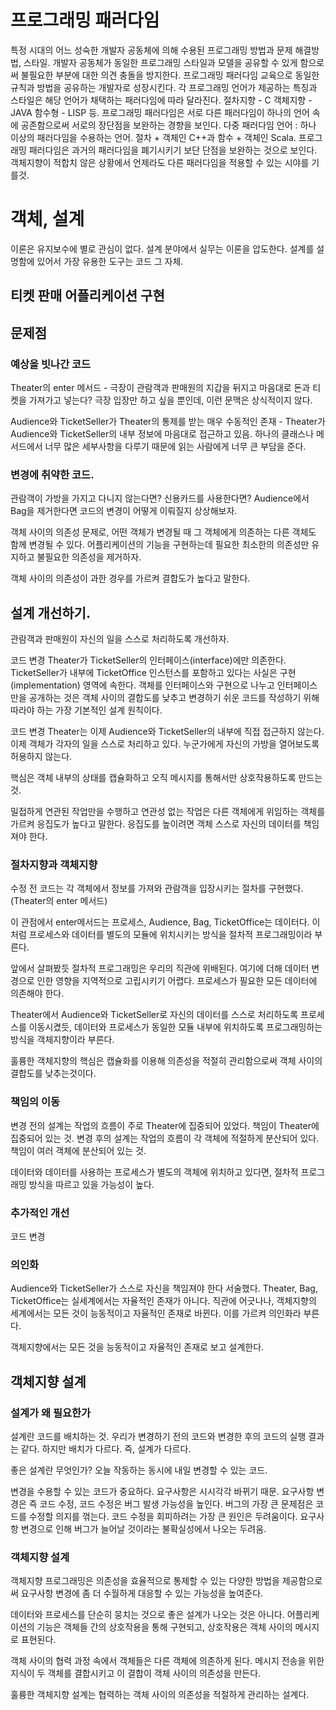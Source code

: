 # 프로그래밍 패러다임
특정 시대의 어느 성숙한 개발자 공동체에 의해 수용된 프로그래밍 방법과 문제 해결방법, 스타일.
개발자 공동체가 동일한 프로그래밍 스타일과 모델을 공유할 수 있게 함으로써 불필요한 부분에 대한 의견 충돌을 방지한다.
프로그래밍 패러다임 교육으로 동일한 규칙과 방법을 공유하는 개발자로 성장시킨다.
각 프로그래밍 언어가 제공하는 특징과 스타일은 해당 언어가 채택하는 패러다임에 따라 달라진다.
절차지향 - C
객체지향 - JAVA
함수형 - LISP 등.
프로그래밍 패러다임은 서로 다른 패러다임이 하나의 언어 속에 공존함으로써 서로의 장단점을 보완하는 경향을 보인다.
다중 패러다임 언어 : 하나 이상의 패러다임을 수용하는 언어. 절차 + 객체인 C++과 함수 + 객체인 Scala.
프로그래밍 패러다임은 과거의 패러다임을 폐기시키기 보단 단점을 보완하는 것으로 보인다.
객체지향이 적합치 않은 상황에서 언제라도 다른 패러다임을 적용할 수 있는 시야를 기를것.

# 객체, 설계

이론은 유지보수에 별로 관심이 없다. 설계 분야에서 실무는 이론을 압도한다. 
설계를 설명함에 있어서 가장 유용한 도구는 코드 그 자체.

## 티켓 판매 어플리케이션 구현

## 문제점
### 예상을 빗나간 코드
Theater의 enter 메서드 - 극장이 관람객과 판매원의 지갑을 뒤지고 마음대로 돈과 티켓을 가져가고 넣는다? 극장 입장만 하고 싶을 뿐인데, 이런 문맥은 상식적이지 않다.

Audience와 TicketSeller가 Theater의 통제를 받는 매우 수동적인 존재 - Theater가 Audience와 TicketSeller의 내부 정보에 마음대로 접근하고 있음.
하나의 클래스나 메서드에서 너무 많은 세부사항을 다루기 때문에 읽는 사람에게 너무 큰 부담을 준다.

### 변경에 취약한 코드.
관람객이 가방을 가지고 다니지 않는다면? 신용카드를 사용한다면? Audience에서 Bag을 제거한다면 코드의 변경이 어떻게 이뤄질지 상상해보자. 

객체 사이의 의존성 문제로, 어떤 객체가 변경될 때 그 객체에게 의존하는 다른 객체도 함께 변경될 수 있다. 어플리케이션의 기능을 구현하는데 필요한 최소한의 의존성만 유지하고 불필요한 의존성을 제거하자.

객체 사이의 의존성이 과한 경우를 가르켜 결합도가 높다고 말한다.

## 설계 개선하기.
관람객과 판매원이 자신의 일을 스스로 처리하도록 개선하자.

코드 변경
Theater가 TicketSeller의 인터페이스(interface)에만 의존한다.
TicketSeller가 내부에 TicketOffice 인스턴스를 포함하고 있다는 사실은 구현(implementation) 영역에 속한다.
객체를 인터페이스와 구현으로 나누고 인터페이스만을 공개하는 것은 객체 사이의 결합도를 낮추고 변경하기 쉬운 코드를 작성하기 위해 따라야 하는 가장 기본적인 설계 원칙이다.

코드 변경
Theater는 이제 Audience와 TicketSeller의 내부에 직접 접근하지 않는다.
이제 객체가 각자의 일을 스스로 처리하고 있다. 누군가에게 자신의 가방을 열어보도록 허용하지 않는다.

핵심은 객체 내부의 상태를 캡슐화하고 오직 메시지를 통해서만 상호작용하도록 만드는것.

밀접하게 연관된 작업만을 수행하고 연관성 없는 작업은 다른 객체에게 위임하는 객체를 가르켜 응집도가 높다고 말한다. 응집도를 높이려면 객체 스스로 자신의 데이터를 책임져야 한다. 

### 절차지향과 객체지향

수정 전 코드는 각 객체에서 정보를 가져와 관람객을 입장시키는 절차를 구현했다. (Theater의 enter 메서드)

이 관점에서 enter메서드는 프로세스, Audience, Bag, TicketOffice는 데이터다. 이처럼 프로세스와 데이터를 별도의 모듈에 위치시키는 방식을 절차적 프로그래밍이라 부른다.

앞에서 살펴봤듯 절차적 프로그래밍은 우리의 직관에 위배된다. 여기에 더해 데이터 변경으로 인한 영향을 지역적으로 고립시키기 어렵다. 프로세스가 필요한 모든 데이터에 의존해야 한다.

Theater에서 Audience와 TicketSeller로 자신의 데이터를 스스로 처리하도록 프로세스를 이동시켰듯,
데이터와 프로세스가 동일한 모듈 내부에 위치하도록 프로그래밍하는 방식을 객체지향이라 부른다.

훌륭한 객체지향의 핵심은 캡슐화를 이용해 의존성을 적절히 관리함으로써 객체 사이의 결합도를 낮추는것이다.

### 책임의 이동
변경 전의 설계는 작업의 흐름이 주로 Theater에 집중되어 있었다. 책임이 Theater에 집중되어 있는 것.
변경 후의 설계는 작업의 흐름이 각 객체에 적절하게 분산되어 있다. 책임이 여러 객체에 분산되어 있는 것.

데이터와 데이터를 사용하는 프로세스가 별도의 객체에 위치하고 있다면, 절차적 프로그래밍 방식을 따르고 있을 가능성이 높다.

### 추가적인 개선
코드 변경

### 의인화
Audience와 TicketSeller가 스스로 자신을 책임져야 한다 서술했다.
Theater, Bag, TicketOffice는 실세계에서는 자율적인 존재가 아니다. 직관에 어긋나나,
객체지향의 세계에서는 모든 것이 능동적이고 자율적인 존재로 바뀐다. 이를 가르켜 의인화라 부른다.

객체지향에서는 모든 것을 능동적이고 자율적인 존재로 보고 설계한다.

## 객체지향 설계

### 설계가 왜 필요한가
설계란 코드를 배치하는 것. 우리가 변경하기 전의 코드와 변경한 후의 코드의 실행 결과는 같다. 하지만 배치가 다르다. 즉, 설계가 다르다.

좋은 설계란 무엇인가? 오늘 작동하는 동시에 내일 변경할 수 있는 코드.

변경을 수용할 수 있는 코드가 중요하다. 요구사항은 시시각각 바뀌기 때문.
요구사항 변경은 즉 코드 수정, 코드 수정은 버그 발생 가능성을 높인다. 버그의 가장 큰 문제점은 코드를 수정할 의지를 꺾는다. 코드 수정을 회피하려는 가장 큰 원인은 두려움이다. 요구사항 변경으로 인해 버그가 늘어날 것이라는 불확실성에서 나오는 두려움.

### 객체지향 설계
객체지향 프로그래밍은 의존성을 효율적으로 통제할 수 있는 다양한 방법을 제공함으로써 요구사항 변경에 좀 더 수월하게 대응할 수 있는 가능성을 높여준다. 

데이터와 프로세스를 단순히 뭉치는 것으로 좋은 설계가 나오는 것은 아니다. 어플리케이션의 기능은 객체들 간의 상호작용을 통해 구현되고, 상호작용은 객체 사이의 메시지로 표현된다.

객체 사이의 협력 과정 속에서 객체들은 다른 객체에 의존하게 된다. 메시지 전송을 위한 지식이 두 객체를 결합시키고 이 결합이 객체 사이의 의존성을 만든다.

훌륭한 객체지향 설계는 협력하는 객체 사이의 의존성을 적절하게 관리하는 설계다.
